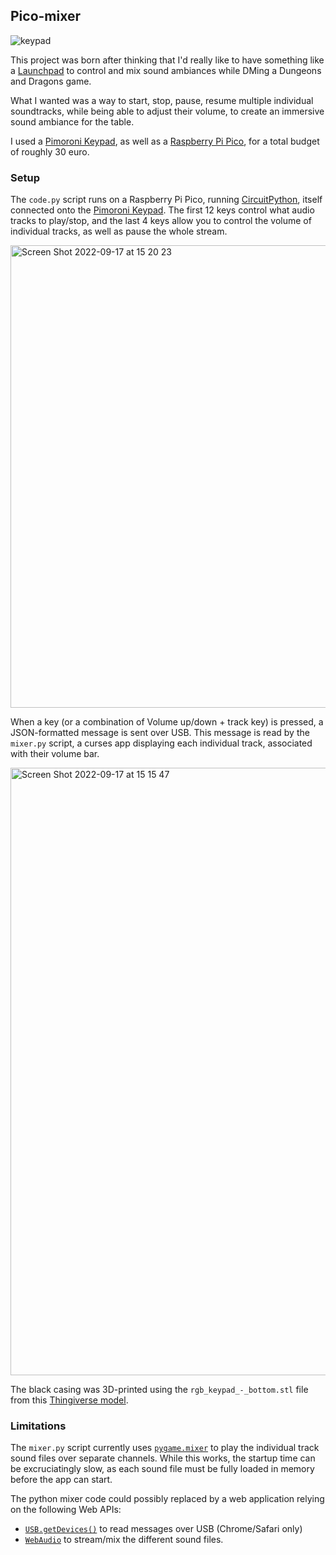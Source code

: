 ## Pico-mixer

![keypad](https://user-images.githubusercontent.com/480131/190699453-22a69127-dc96-4311-9798-fcf46ee1cf6d.png)

This project was born after thinking that I'd really like to have something like a [Launchpad](https://novationmusic.com/en/launch/launchpad-x) to control and mix sound ambiances while DMing a Dungeons and Dragons game.

What I wanted was a way to start, stop, pause, resume multiple individual soundtracks, while being able to adjust their volume, to create an immersive sound ambiance for the table.

I used a [Pimoroni Keypad](https://shop.pimoroni.com/products/pico-rgb-keypad-base?variant=32369517166675), as well as a [Raspberry Pi Pico](https://learn.pimoroni.com/article/getting-started-with-pico), for a total budget of roughly 30 euro.

### Setup

The `code.py` script runs on a Raspberry Pi Pico, running [CircuitPython](https://circuitpython.org/), itself connected onto the [Pimoroni Keypad](https://shop.pimoroni.com/products/pico-rgb-keypad-base?variant=32369517166675). The first 12 keys control what audio tracks to play/stop, and the last 4 keys allow you to control the volume of individual tracks, as well as pause the whole stream.

<img width="740" alt="Screen Shot 2022-09-17 at 15 20 23" src="https://user-images.githubusercontent.com/480131/190859070-7c1365d8-d062-462d-a73c-69e2f6cabcc1.png">

When a key (or a combination of Volume up/down + track key) is pressed, a JSON-formatted message is sent over USB. This message is read by the `mixer.py` script, a curses app displaying each individual track, associated with their volume bar.

<img width="972" alt="Screen Shot 2022-09-17 at 15 15 47" src="https://user-images.githubusercontent.com/480131/190859066-77211be5-a692-450b-88c9-b99139f94216.png">

The black casing was 3D-printed using the `rgb_keypad_-_bottom.stl` file from this [Thingiverse model](https://www.thingiverse.com/thing:4883873/files).

 
### Limitations

The `mixer.py` script currently uses [`pygame.mixer`](https://www.pygame.org/docs/ref/mixer.html) to play the individual track sound files over separate channels. While this works, the startup time can be excruciatingly slow, as each sound file must be fully loaded in memory before the app can start.

The python mixer code could possibly replaced by a web application relying on the following Web APIs:
- [`USB.getDevices()`](https://developer.mozilla.org/en-US/docs/Web/API/USB/getDevices) to read messages over USB (Chrome/Safari only)
- [`WebAudio`](https://developer.mozilla.org/en-US/docs/Web/API/Web_Audio_API) to stream/mix the different sound files.
